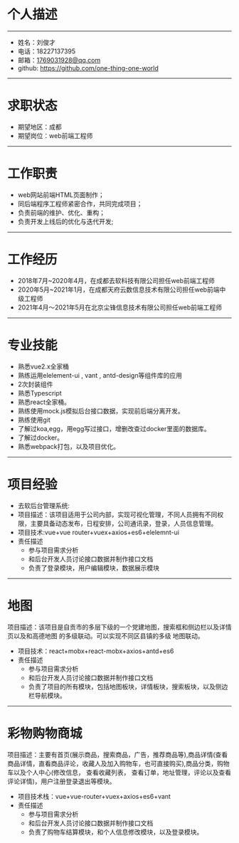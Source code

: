 # 个人描述
---
* 姓名：刘俊才
* 电话：18227137395
* 邮箱：1769031928@qq.com	
* github: https://github.com/one-thing-one-world
---
# 求职状态
* 期望地区：成都
* 期望岗位：web前端工程师
---
# 工作职责
* web网站前端HTML页面制作；
* 同后端程序工程师紧密合作，共同完成项目；
* 负责前端的维护、优化、重构；
* 负责开发上线后的优化与迭代开发;
---
# 工作经历
* 2018年7月~2020年4月，在成都去软科技有限公司担任web前端工程师
* 2020年5月~2021年1月，在成都天府云数信息技术有限公司担任web前端中级工程师
* 2021年4月～2021年5月在北京尘锋信息技术有限公司担任web前端工程师
---
# 专业技能
* 熟悉vue2.x全家桶
* 熟练运用elelement-ui , vant , antd-design等组件库的应用
* 2次封装组件
* 熟悉Typescript
* 熟悉react全家桶。
* 熟练使用mock.js模拟后台接口数据，实现前后端分离开发。
* 熟练使用git
* 了解过koa,egg，用egg写过接口，增删改查过docker里面的数据库。
* 了解过docker。
* 熟悉webpack打包，以及项目优化。
---
# 项目经验
* 去软后台管理系统:
* 项目描述：该项目适用于公司内部，实现可视化管理，不同人员拥有不同权限，主要具备动态发布，日程安排，公司通讯录，登录，人员信息管理。
* 项目技术:vue+vue router+vuex+axios+es6+elelemnt-ui
* 责任描述
  * 参与项目需求分析
  * 和后台开发人员讨论接口数据并制作接口文档
  * 负责了登录模块，用户编辑模块，数据展示模块
---
# 地图
项目描述：该项目是自贡市的多层下级的一个党建地图，搜索框和侧边栏以及详情页以及和高德地图
的多级联动。可以实现不同区县镇的多级 地图联动。
* 项目技术：react+mobx+react-mobx+axios+antd+es6
* 责任描述
  * 参与项目需求分析
  * 和后台开发人员讨论接口数据并制作接口文档
  * 负责了项目的所有模块，包括地图板块，详情板块，搜索板块，以及侧边栏导航模块。
---
# 彩物购物商城
项目描述：主要有首页(展示商品，搜索商品，广告，推荐商品等),商品详情(查看商品详情，直看商品评论，收藏人及加入购物车，也可直接购买),商品分类，购物车以及个人中心(修改信息， 查看收藏列表， 查看订单，地址管理，评论以及查看评论详情)，用户注册登录退出等模块。
* 项目技术栈：vue+vue-router+vuex+axios+es6+vant 
* 责任描述
  * 参与项目需求分析
  * 和后台开发人员讨论接口数据并制作接口文档
  * 负责了购物车结算模块，和个人信息修改模块，以及登录模块。

